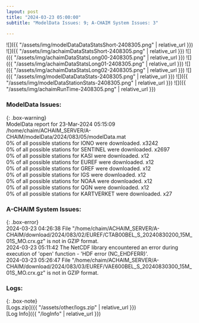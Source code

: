 ```yaml
---
layout: post
title: "2024-03-23 05:00:00"
subtitle: "ModelData Issues: 9; A-CHAIM System Issues: 3"

---
```


![]({{ "/assets/img/modelDataDataStatsShort-2408305.png" | relative_url }})
![]({{ "/assets/img/achaimDataStatsShort-2408305.png" | relative_url }})
![]({{ "/assets/img/achaimDataStatsLong00-2408305.png" | relative_url }})
![]({{ "/assets/img/achaimDataStatsLong01-2408305.png" | relative_url }})
![]({{ "/assets/img/achaimDataStatsLong02-2408305.png" | relative_url }})
![]({{ "/assets/img/modelDataDataStats-2408305.png" | relative_url }})
![]({{ "/assets/img/modelDataStationStats-2408305.png" | relative_url }})
![]({{ "/assets/img/achaimRunTime-2408305.png" | relative_url }})


### ModelData Issues:  
  
{: .box-warning}  
 ModelData report for 23-Mar-2024 05:15:09   
 /home/chaim/ACHAIM_SERVER/A-CHAIM/modelData/2024/083/05/modelData.mat   
 0% of all possible stations for IONO were downloaded. x3242   
 0% of all possible stations for SENTINEL were downloaded. x2697   
 0% of all possible stations for KASI were downloaded. x12   
 0% of all possible stations for EUREF were downloaded. x12   
 0% of all possible stations for GREF were downloaded. x12   
 0% of all possible stations for IGS were downloaded. x12   
 0% of all possible stations for NOAA were downloaded. x12   
 0% of all possible stations for QGN were downloaded. x12   
 0% of all possible stations for KARTVERKET were downloaded. x27   
  
### A-CHAIM System Issues:  
  
{: .box-error}  
2024-03-23 04:26:38 File "/home/chaim/ACHAIM_SERVER/A-CHAIM/download/2024/083/02/EUREF/CTAB00BEL_S_20240830200_15M_01S_MO.crx.gz" is not in GZIP format.  
2024-03-23 05:11:42 The NetCDF library encountered an error during execution of 'open' function - 'HDF error (NC_EHDFERR)'.  
2024-03-23 05:26:47 File "/home/chaim/ACHAIM_SERVER/A-CHAIM/download/2024/083/03/EUREF/VAE600BEL_S_20240830300_15M_01S_MO.crx.gz" is not in GZIP format.  

### Logs:  
  
{: .box-note}  
[Logs.zip]({{ "/assets/other/logs.zip" | relative_url }})  
[Log Info]({{ "/logInfo" | relative_url }})  

